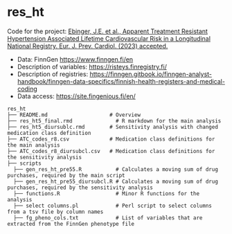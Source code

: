 # res_ht
Code for the project: 
[Ebinger, J.E. et al., Apparent Treatment Resistant Hypertension Associated Lifetime Cardiovascular Risk in a Longitudinal 
National Registry. Eur. J. Prev. Cardiol. (2023) accepted.](https://doi.org/10.1093/eurjpc/zwad066)


* Data: FinnGen https://www.finngen.fi/en
* Description of variables: https://risteys.finregistry.fi/
* Description of registries: https://finngen.gitbook.io/finngen-analyst-handbook/finngen-data-specifics/finnish-health-registers-and-medical-coding
* Data access: https://site.fingenious.fi/en/

```
res_ht
├── README.md                    # Overview
├── res_ht5_final.rmd              # R markdown for the main analysis
├── res_ht5_diursublc.rmd        # Sensitivity analysis with changed medication class definition
├── ATC_codes_r8.csv             # Medication class definitions for the main analysis
├── ATC_codes_r8_diursubcl.csv   # Medication class definitions for the sensitivity analysis
├── scripts
  ├── gen_res_ht_pre55.R           # Calculates a moving sum of drug purchases, required by the main script
  ├── gen_res_ht_pre55_diursubcl.R # Calculates a moving sum of drug purchases, required by the sensitivity analysis
  ├── functions.R                  # Minor R functions for the analysis
  ├── select columns.pl            # Perl script to select columns from a tsv file by column names
  ├── fg_pheno_cols.txt            # List of variables that are extracted from the FinnGen phenotype file

```
